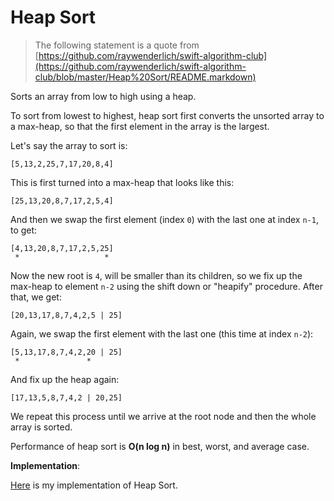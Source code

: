 # Heap Sort

> The following statement is a quote from [https://github.com/raywenderlich/swift-algorithm-club](https://github.com/raywenderlich/swift-algorithm-club/blob/master/Heap%20Sort/README.markdown)

Sorts an array from low to high using a heap.

To sort from lowest to highest, heap sort first converts the unsorted array to a max-heap, so that the first element in the array is the largest.

Let's say the array to sort is:

    [5,13,2,25,7,17,20,8,4]

This is first turned into a max-heap that looks like this:

    [25,13,20,8,7,17,2,5,4]

And then we swap the first element (index `0`) with the last one at index `n-1`, to get:

    [4,13,20,8,7,17,2,5,25]
     *                   *

Now the new root is `4`, will be smaller than its children, so we fix up the max-heap to element `n-2` using the shift down or "heapify" procedure. After that, we get:

    [20,13,17,8,7,4,2,5 | 25]

Again, we swap the first element with the last one (this time at index `n-2`):

    [5,13,17,8,7,4,2,20 | 25]
     *               *

And fix up the heap again:

    [17,13,5,8,7,4,2 | 20,25]

We repeat this process until we arrive at the root node and then the whole array is sorted.

Performance of heap sort is **O(n log n)** in best, worst, and average case.

**Implementation**:

[Here](https://github.com/janwee-sha/algorithms/blob/main/src/main/java/sort/HeapSort.java) is my implementation of Heap Sort.